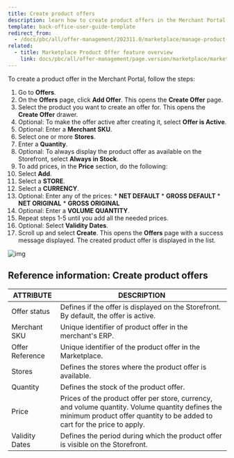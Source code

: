 ```yaml
---
title: Create product offers
description: learn how to create product offers in the Merchant Portal.
template: back-office-user-guide-template
redirect_from:
  - /docs/pbc/all/offer-management/202311.0/marketplace/manage-product-offers.html
related:
  - title: Marketplace Product Offer feature overview
    link: docs/pbc/all/offer-management/page.version/marketplace/marketplace-product-offer-feature-overview.html
---
```


To create a product offer in the Merchant Portal, follow the steps:


1. Go to **Offers**.
2. On the **Offers** page, click **Add Offer**.
  This opens the **Create Offer** page.
3. Select the product you want to create an offer for.
  This opens the **Create Offer** drawer.
4. Optional: To make the offer active after creating it, select **Offer is Active**.
5. Optional: Enter a **Merchant SKU**.
6. Select one or more **Stores**.
7. Enter a **Quantity**.
8. Optional: To always display the product offer as available on the Storefront, select **Always in Stock**.
9. To add prices, in the **Price** section, do the following:
  1. Select **Add**.
  2. Select a **STORE**.
  3. Select a **CURRENCY**.
  4. Optional: Enter any of the prices:
    * **NET DEFAULT**
    * **GROSS DEFAULT**
    * **NET ORIGINAL**
    * **GROSS ORIGINAL**
  5. Optional: Enter a **VOLUME QUANTITY**.
  6. Repeat steps 1-5 until you add all the needed prices.
10. Optional: Select **Validity Dates**.
11. Scroll up and select **Create**.
    This opens the **Offers** page with a success message displayed. The created product offer is displayed in the list.

![img](https://spryker.s3.eu-central-1.amazonaws.com/docs/Marketplace/user+guides/Merchant+Portal+user+guides/Offers/creating-product-offers.gif)

## Reference information: Create product offers

| ATTRIBUTE     | DESCRIPTION |
| ------------- |  ------------- |
| Offer status | Defines if the offer is displayed on the Storefront. By default, the offer is active. |
| Merchant SKU     | Unique identifier of product offer in the merchant's ERP.              |
| Offer Reference  | Unique identifier of the product offer in the Marketplace. |
| Stores           | Defines the stores where the product offer is available.      |
| Quantity            | Defines the stock of the product offer.                     |
| Price            | Prices of the product offer per store, currency, and volume quantity. Volume quantity defines the minimum product offer quantity to be added to cart for the price to apply. |
| Validity Dates   | Defines the period during which the product offer is visible on the Storefront. |
